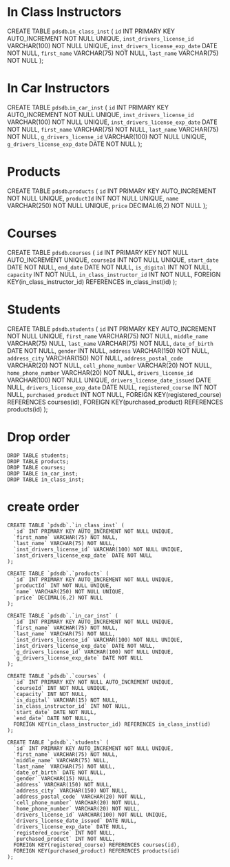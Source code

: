# In Class Instructors

CREATE TABLE `pdsdb`.`in_class_inst` (
  `id` INT PRIMARY KEY AUTO_INCREMENT NOT NULL UNIQUE,
  `inst_drivers_license_id` VARCHAR(100) NOT NULL UNIQUE,
  `inst_drivers_license_exp_date` DATE NOT NULL,
  `first_name` VARCHAR(75) NOT NULL,
  `last_name` VARCHAR(75) NOT NULL
);


# In Car Instructors

CREATE TABLE `pdsdb`.`in_car_inst` (
  `id` INT PRIMARY KEY AUTO_INCREMENT NOT NULL UNIQUE,
  `inst_drivers_license_id` VARCHAR(100) NOT NULL UNIQUE,
  `inst_drivers_license_exp_date` DATE NOT NULL,
  `first_name` VARCHAR(75) NOT NULL,
  `last_name` VARCHAR(75) NOT NULL,
  `g_drivers_license_id` VARCHAR(100) NOT NULL UNIQUE,
  `g_drivers_license_exp_date` DATE NOT NULL
  );

# Products

CREATE TABLE `pdsdb`.`products` (
  `id` INT PRIMARY KEY AUTO_INCREMENT NOT NULL UNIQUE,
  `productId` INT NOT NULL UNIQUE,
  `name` VARCHAR(250) NOT NULL UNIQUE,
  `price` DECIMAL(6,2) NOT NULL
);

# Courses

CREATE TABLE `pdsdb`.`courses` (
  `id` INT PRIMARY KEY NOT NULL AUTO_INCREMENT UNIQUE,
  `courseId` INT NOT NULL UNIQUE,
  `start_date` DATE NOT NULL,
  `end_date` DATE NOT NULL,
  `is_digital` INT NOT NULL,
  `capacity` INT NOT NULL,
  `in_class_instructor_id` INT NOT NULL,
  FOREIGN KEY(in_class_instructor_id) REFERENCES in_class_inst(id)
);


# Students

CREATE TABLE `pdsdb`.`students` (
  `id` INT PRIMARY KEY AUTO_INCREMENT NOT NULL UNIQUE,
  `first_name` VARCHAR(75) NOT NULL,
  `middle_name` VARCHAR(75) NULL,
  `last_name` VARCHAR(75) NOT NULL,
  `date_of_birth` DATE NOT NULL,
  `gender` INT NULL,
  `address` VARCHAR(150) NOT NULL,
  `address_city` VARCHAR(150) NOT NULL,
  `address_postal_code` VARCHAR(20) NOT NULL,
  `cell_phone_number` VARCHAR(20) NOT NULL,
  `home_phone_number` VARCHAR(20) NOT NULL,
  `drivers_license_id` VARCHAR(100) NOT NULL UNIQUE,
  `drivers_license_date_issued` DATE NULL,
  `drivers_license_exp_date` DATE NULL,
  `registered_course` INT NOT NULL,
  `purchased_product` INT NOT NULL,
  FOREIGN KEY(registered_course) REFERENCES courses(id),
  FOREIGN KEY(purchased_product) REFERENCES products(id)
);

# Drop order 

```
DROP TABLE students;
DROP TABLE products;
DROP TABLE courses;
DROP TABLE in_car_inst;
DROP TABLE in_class_inst;
```


# create order 

```
CREATE TABLE `pdsdb`.`in_class_inst` (
  `id` INT PRIMARY KEY AUTO_INCREMENT NOT NULL UNIQUE,
  `first_name` VARCHAR(75) NOT NULL,
  `last_name` VARCHAR(75) NOT NULL,
  `inst_drivers_license_id` VARCHAR(100) NOT NULL UNIQUE,
  `inst_drivers_license_exp_date` DATE NOT NULL
);

CREATE TABLE `pdsdb`.`products` (
  `id` INT PRIMARY KEY AUTO_INCREMENT NOT NULL UNIQUE,
  `productId` INT NOT NULL UNIQUE,
  `name` VARCHAR(250) NOT NULL UNIQUE,
  `price` DECIMAL(6,2) NOT NULL
);

CREATE TABLE `pdsdb`.`in_car_inst` (
  `id` INT PRIMARY KEY AUTO_INCREMENT NOT NULL UNIQUE,
  `first_name` VARCHAR(75) NOT NULL,
  `last_name` VARCHAR(75) NOT NULL,
  `inst_drivers_license_id` VARCHAR(100) NOT NULL UNIQUE,
  `inst_drivers_license_exp_date` DATE NOT NULL,
  `g_drivers_license_id` VARCHAR(100) NOT NULL UNIQUE,
  `g_drivers_license_exp_date` DATE NOT NULL
);

CREATE TABLE `pdsdb`.`courses` (
  `id` INT PRIMARY KEY NOT NULL AUTO_INCREMENT UNIQUE,
  `courseId` INT NOT NULL UNIQUE,
  `capacity` INT NOT NULL,
  `is_digital` VARCHAR(15) NOT NULL,
  `in_class_instructor_id` INT NOT NULL,
  `start_date` DATE NOT NULL,
  `end_date` DATE NOT NULL,
  FOREIGN KEY(in_class_instructor_id) REFERENCES in_class_inst(id)
);

CREATE TABLE `pdsdb`.`students` (
  `id` INT PRIMARY KEY AUTO_INCREMENT NOT NULL UNIQUE,
  `first_name` VARCHAR(75) NOT NULL,
  `middle_name` VARCHAR(75) NULL,
  `last_name` VARCHAR(75) NOT NULL,
  `date_of_birth` DATE NOT NULL,
  `gender` VARCHAR(15) NULL,
  `address` VARCHAR(150) NOT NULL,
  `address_city` VARCHAR(150) NOT NULL,
  `address_postal_code` VARCHAR(20) NOT NULL,
  `cell_phone_number` VARCHAR(20) NOT NULL,
  `home_phone_number` VARCHAR(20) NOT NULL,
  `drivers_license_id` VARCHAR(100) NOT NULL UNIQUE,
  `drivers_license_date_issued` DATE NULL,
  `drivers_license_exp_date` DATE NULL,
  `registered_course` INT NOT NULL,
  `purchased_product` INT NOT NULL,
  FOREIGN KEY(registered_course) REFERENCES courses(id),
  FOREIGN KEY(purchased_product) REFERENCES products(id)
);



```